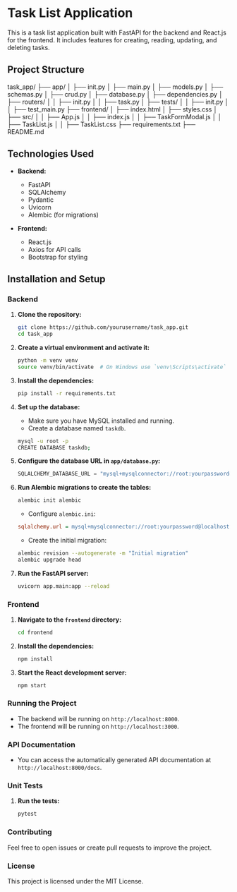 # Task List Application

This is a task list application built with FastAPI for the backend and React.js for the frontend. It includes features for creating, reading, updating, and deleting tasks.

## Project Structure
task_app/
├── app/
│ ├── init.py
│ ├── main.py
│ ├── models.py
│ ├── schemas.py
│ ├── crud.py
│ ├── database.py
│ ├── dependencies.py
│ ├── routers/
│ │ ├── init.py
│ │ ├── task.py
│ ├── tests/
│ │ ├── init.py
│ │ ├── test_main.py
├── frontend/
│ ├── index.html
│ ├── styles.css
│ ├── src/
│ │ ├── App.js
│ │ ├── index.js
│ │ ├── TaskFormModal.js
│ │ ├── TaskList.js
│ │ ├── TaskList.css
├── requirements.txt
├── README.md




## Technologies Used

- **Backend:**
  - FastAPI
  - SQLAlchemy
  - Pydantic
  - Uvicorn
  - Alembic (for migrations)

- **Frontend:**
  - React.js
  - Axios for API calls
  - Bootstrap for styling

## Installation and Setup

### Backend

1. **Clone the repository:**

    ```sh
    git clone https://github.com/yourusername/task_app.git
    cd task_app
    ```

2. **Create a virtual environment and activate it:**

    ```sh
    python -m venv venv
    source venv/bin/activate  # On Windows use `venv\Scripts\activate`
    ```

3. **Install the dependencies:**

    ```sh
    pip install -r requirements.txt
    ```

4. **Set up the database:**

    - Make sure you have MySQL installed and running.
    - Create a database named `taskdb`.

    ```sh
    mysql -u root -p
    CREATE DATABASE taskdb;
    ```

5. **Configure the database URL in `app/database.py`:**

    ```python
    SQLALCHEMY_DATABASE_URL = "mysql+mysqlconnector://root:yourpassword@localhost:3306/taskdb"
    ```

6. **Run Alembic migrations to create the tables:**

    ```sh
    alembic init alembic
    ```

    - Configure `alembic.ini`:

    ```ini
    sqlalchemy.url = mysql+mysqlconnector://root:yourpassword@localhost/taskdb
    ```

    - Create the initial migration:

    ```sh
    alembic revision --autogenerate -m "Initial migration"
    alembic upgrade head
    ```

7. **Run the FastAPI server:**

    ```sh
    uvicorn app.main:app --reload
    ```

### Frontend

1. **Navigate to the `frontend` directory:**

    ```sh
    cd frontend
    ```

2. **Install the dependencies:**

    ```sh
    npm install
    ```

3. **Start the React development server:**

    ```sh
    npm start
    ```

### Running the Project

- The backend will be running on `http://localhost:8000`.
- The frontend will be running on `http://localhost:3000`.

### API Documentation

- You can access the automatically generated API documentation at `http://localhost:8000/docs`.

### Unit Tests

1. **Run the tests:**

    ```sh
    pytest
    ```

### Contributing

Feel free to open issues or create pull requests to improve the project.

### License

This project is licensed under the MIT License.






